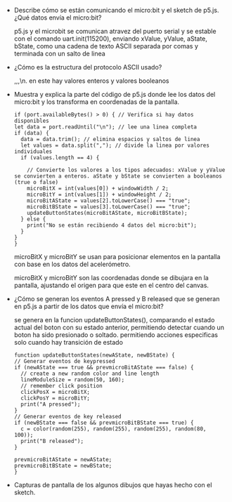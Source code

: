 - Describe cómo se están comunicando el micro:bit y el sketch de p5.js. ¿Qué datos envía el micro:bit?

  p5.js y el microbit se comunican atravez del puerto serial y se estable con el comando uart.init(115200), enviando  xValue, yValue,
  aState, bState,  como una cadena de texto ASCII separada por comas y terminada con un salto de linea

- ¿Cómo es la estructura del protocolo ASCII usado?

  <xValue>,<yValue>,<aState>,<bState>\n. en este hay valores enteros y valores booleanos

- Muestra y explica la parte del código de p5.js donde lee los datos del micro:bit y los transforma en coordenadas de la pantalla.

  ````
  if (port.availableBytes() > 0) { // Verifica si hay datos disponibles
  let data = port.readUntil("\n"); // lee una linea completa
  if (data) {
    data = data.trim(); // elimina espacios y saltos de linea 
    let values = data.split(","); // divide la linea por valores individuales
    if (values.length == 4) {

      // Convierte los valores a los tipos adecuados: xValue y yValue se convierten a enteros. aState y bState se convierten a booleanos (true o false)
      microBitX = int(values[0]) + windowWidth / 2;
      microBitY = int(values[1]) + windowHeight / 2;
      microBitAState = values[2].toLowerCase() === "true";
      microBitBState = values[3].toLowerCase() === "true";
      updateButtonStates(microBitAState, microBitBState);
    } else {
      print("No se están recibiendo 4 datos del micro:bit");
    }
  }
  }

  ````
  microBitX y microBitY se usan para posicionar elementos en la pantalla con base en los datos del acelerómetro.
  
  microBitX y microBitY son las coordenadas donde se dibujara en la pantalla, ajustando el origen para que este en el centro del canvas.

- ¿Cómo se generan los eventos A pressed y B released que se generan en p5.js a partir de los datos que envía el micro:bit?

  se genera en la funcion updateButtonStates(), comparando el estado actual del boton con su estado anterior, permitiendo detectar cuando
  un boton ha sido presionado o soltado. permitiendo acciones especificas solo cuando hay transición de estado

  ```
  function updateButtonStates(newAState, newBState) {
  // Generar eventos de keypressed
  if (newAState === true && prevmicroBitAState === false) {
    // create a new random color and line length
    lineModuleSize = random(50, 160);
    // remember click position
    clickPosX = microBitX;
    clickPosY = microBitY;
    print("A pressed");
  }
  // Generar eventos de key released
  if (newBState === false && prevmicroBitBState === true) {
    c = color(random(255), random(255), random(255), random(80, 100));
    print("B released");
  }

  prevmicroBitAState = newAState;
  prevmicroBitBState = newBState;
  }
  ```

- Capturas de pantalla de los algunos dibujos que hayas hecho con el sketch.
